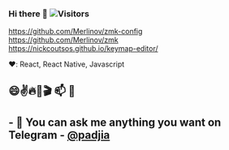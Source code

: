 ### Hi there 👋 ![Visitors](https://visitor-badge.glitch.me/badge?page_id=merlinov) 

<!--
**Merlinov/Merlinov** is a ✨ _special_ ✨ repository because its `README.md` (this file) appears on your GitHub profile.

Here are some ideas to get you started:

- 🔭 I’m currently working on ...
- 🌱 I’m currently learning ...
- 👯 I’m looking to collaborate on ...
- 🤔 I’m looking for help with ...
- 💬 Ask me about ...
- 📫 How to reach me: ...
- 😄 Pronouns: ...
- ⚡ Fun fact: ...
-->
 <span>
  <a href="https://github.com/Merlinov/zmk-config">
    https://github.com/Merlinov/zmk-config
  </a><br>
    <a href="https://github.com/Merlinov/zmk">
    https://github.com/Merlinov/zmk
  </a><br>
    <a href="https://nickcoutsos.github.io/keymap-editor/">
    https://nickcoutsos.github.io/keymap-editor/
  </a><br>
</span>

❤️: React, React Native, Javascript

## 😄✌️🔥🎥🎬 📫 📝 
<!--
<span>
  <a href="https://youtu.be/mpwxguP_H5E">
    <img src="https://img.youtube.com/vi/mpwxguP_H5E/0.jpg" alt="Как эффективно вести блог. Сравнение Hugo, Gatsby, Jekyll, Pelican" height="225px">
  </a>
</span>
-->
## - 💬 You can ask me anything you want on Telegram - [@padjia](https://t.me/padjia) 

